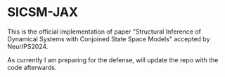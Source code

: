 # SICSM-JAX
This is the official implementation of paper "Structural Inference of Dynamical Systems with Conjoined State Space Models" accepted by NeurIPS2024.

As currently I am preparing for the defense, will update the repo with the code afterwards. 
